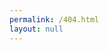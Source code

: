 ```yaml
---
permalink: /404.html
layout: null
---
```


<!-- redirect to page creator if not exists -->
<script type="text/javascript">
    var filename = window.location.pathname.split('/').pop();
    if (!filename.endsWith(".md"))
        filename+=".md";

    var url = '{{ site.github.repository_url }}/new/{{site.git_branch}}?filename={{ site.wiki_folder | default: 'wiki' }}/'+filename;
    window.location=url;
</script>
